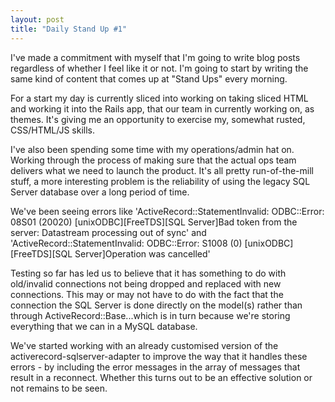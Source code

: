 ```yaml
---
layout: post
title: "Daily Stand Up #1"
---
```


I've made a commitment with myself that I'm going to write blog posts regardless of whether I feel like it or not. I'm going to start by writing the same kind of content that comes up at "Stand Ups" every morning.
<!--more-->
For a start my day is currently sliced into working on taking sliced HTML and working it into the Rails app, that our team in currently working on, as themes. It's giving me an opportunity to exercise my, somewhat rusted, CSS/HTML/JS skills.

I've also been spending some time with my operations/admin hat on. Working through the process of making sure that the actual ops team delivers what we need to launch the product. It's all pretty run-of-the-mill stuff, a more interesting problem is the reliability of using the legacy SQL Server database over a long period of time.

We've been seeing errors like 'ActiveRecord::StatementInvalid: ODBC::Error: 08S01 (20020) [unixODBC][FreeTDS][SQL Server]Bad token from the server: Datastream processing out of sync' and 'ActiveRecord::StatementInvalid: ODBC::Error: S1008 (0) [unixODBC][FreeTDS][SQL Server]Operation was cancelled'

Testing so far has led us to believe that it has something to do with old/invalid connections not being dropped and replaced with new connections. This may or may not have to do with the fact that the connection the SQL Server is done directly on the model(s) rather than through ActiveRecord::Base...which is in turn because we're storing everything that we can in a MySQL database.

We've started working with an already customised version of the activerecord-sqlserver-adapter to improve the way that it handles these errors - by including the error messages in the array of messages that result in a reconnect. Whether this turns out to be an effective solution or not remains to be seen.
